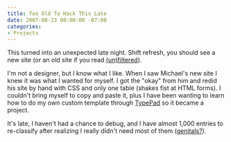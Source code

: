 ```yaml
---
title: Too Old To Hack This Late
date: 2007-08-23 00:00:00 -07:00
categories:
- Projects
---
```


<p>This turned into an unexpected late night. Shift refresh, you should see a new site (or an old site if you read <a href="http://sippey.typepad.com/">(un)filtered</a>).</p>

<p>I'm not a designer, but I know what I like. When I saw Michael's new site I knew it was what I wanted for myself. I got the "okay" from him and redid his site by hand with CSS and only one table (shakes fist at HTML forms). I couldn't bring myself to copy and paste it, plus I have been wanting to learn how to do my own custom template through <a href="http://www.typepad.com/">TypePad</a> so it became a project.</p>

<p>It's late, I haven't had a chance to debug, and I have almost 1,000 entries to re-classify after realizing I really didn't need most of them (<a href="http://notes.torrez.org/genitals/index.html">genitals?</a>).</p>
